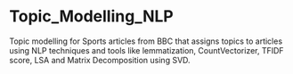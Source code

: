 # Topic_Modelling_NLP
Topic modelling for Sports articles from BBC that assigns topics to articles using NLP techniques and tools like lemmatization, CountVectorizer, TFIDF score, LSA and Matrix Decomposition using SVD.
